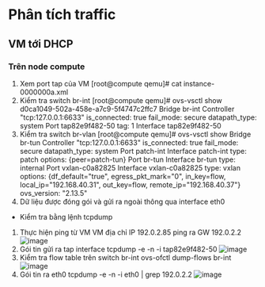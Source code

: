 # Phân tích traffic
## VM tới DHCP
### Trên node compute
  1. Xem port tap của VM
      [root@compute qemu]# cat instance-0000000a.xml
      <interface type='bridge'>
      <mac address='fa:16:3e:cb:50:13'/>
      <source bridge='br-int'/>
      <virtualport type='openvswitch'>
        <parameters interfaceid='82e9f482-502a-4847-8068-5ca800ed4765'/>
      </virtualport>
      <target dev='tap82e9f482-50'/>
  2. Kiểm tra switch br-int
      [root@compute qemu]# ovs-vsctl show
      d0ca1049-502a-458e-a7c9-5f4747c2ffc7
       Bridge br-int
        Controller "tcp:127.0.0.1:6633"
            is_connected: true
        fail_mode: secure
        datapath_type: system
        Port tap82e9f482-50
            tag: 1
            Interface tap82e9f482-50
  3. Kiểm tra switch br-vlan
      [root@compute qemu]# ovs-vsctl show
      Bridge br-tun
        Controller "tcp:127.0.0.1:6633"
            is_connected: true
        fail_mode: secure
        datapath_type: system
        Port patch-int
            Interface patch-int
                type: patch
                options: {peer=patch-tun}
        Port br-tun
            Interface br-tun
                type: internal
        Port vxlan-c0a82825
            Interface vxlan-c0a82825
                type: vxlan
                options: {df_default="true", egress_pkt_mark="0", in_key=flow, local_ip="192.168.40.31", out_key=flow, remote_ip="192.168.40.37"}
    ovs_version: "2.13.5"
  4. Dữ liệu được đóng gói và gửi ra ngoài thông qua interface eth0
  * Kiểm tra bằng lệnh tcpdump 
  1. Thực hiện ping từ VM
  VM địa chỉ IP 192.0.2.85 ping ra GW 192.0.2.2
  ![image](https://user-images.githubusercontent.com/44855268/139360611-31e759af-5bc7-481e-93ac-4e38689ad023.png)
  2. Gói tin gửi ra tap interface
  tcpdump -e -n -i tap82e9f482-50
  ![image](https://user-images.githubusercontent.com/44855268/139360668-cb00a06f-0e4f-4fa9-b23a-d7b229ec1c14.png)
  3. Kiểm tra flow table trên switch br-int
  ovs-ofctl dump-flows br-int
  ![image](https://user-images.githubusercontent.com/44855268/139362270-aadbb570-47cc-4d13-8f39-9f770bbf5f88.png)
  4. Gói tin ra eth0
  tcpdump -e -n -i eth0 | grep 192.0.2.2
  ![image](https://user-images.githubusercontent.com/44855268/139362608-c6553bcc-9f69-49ea-9128-d78dd2f5f542.png)
